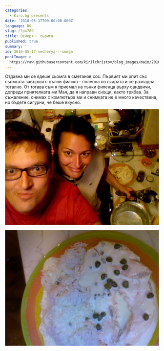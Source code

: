 ```yaml
---
categories:
  - Kiro.bg presents
date: '2010-05-17T00:00:00.000Z'
language: BG
slug: /?p=789
title: Вечеря - сьомга
published: true
summary: ''
id: 2010-05-17-vecherya---somga
postImage: >-
  https://raw.githubusercontent.com/kirilchristov/blog_images/main/2010/05/Photo-on-2010-05-17-at-00.06-21.jpg
---
```


Отдавна ми се ядеше сьомга в сметанов сос. Първият ми опит със сьомгата завърши с пълни фиаско - полепна по скарата и се разпадна тотално. От тогава съм я приемал на тънки филенца върху сандвичи, допреди приятелката ми Мая, да я направи снощи, както трябва. За съжаление, снимах с компютъра ми и снимката не е много качествена, но бъдете сигурни, че беше вкусно.

![Киро и Мая в кухнята](https://raw.githubusercontent.com/kirilchristov/blog_images/main/2010/05/Photo-on-2010-05-17-at-00.06-21.jpg)

![Сьомга със сметана и каперси](https://raw.githubusercontent.com/kirilchristov/blog_images/main/2010/05/Photo-on-2010-05-17-at-00.06-3.jpg)
